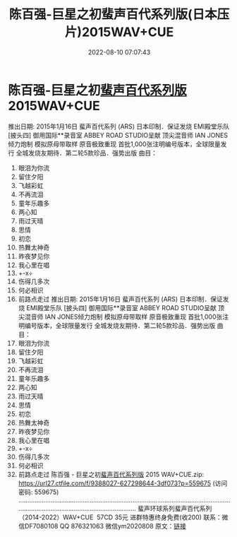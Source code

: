 ﻿---
title: 陈百强-巨星之初蜚声百代系列版(日本压片)2015WAV+CUE
date: 2022-08-10 07:07:43
categories: 新碟专辑、稀有等精品
tags: 华语中文
---
# 陈百强-巨星之初[蜚声百代系列版](日本压片)2015WAV+CUE

推出日期: 2015年1月16日
蜚声百代系列 (ARS) 日本印制．保证发烧
EMI殿堂乐队 [披头四] 御用国际**录音室 ABBEY ROAD STUDIO呈献
顶尖混音师 IAN JONES倾力炮制 模拟原母带取样 原音极致重现
首批1,000张注明编号版本，全球限量发行
全城发烧友期待．第二轮5款珍品．强势出版
曲目：
01. 眼泪为你流
02. 留住夕阳
03. 飞越彩虹
04. 不再流泪
05. 童年乐趣多
06. 两心知
07. 雨过天晴
08. 思情
09. 初恋
10. 热舞太神奇
11. 昨夜梦见你
12. 我心里在唱
13. +-x÷
14. 伤得几多次
15. 何必相识
16. 前路点走过
推出日期: 2015年1月16日
蜚声百代系列 (ARS) 日本印制．保证发烧
EMI殿堂乐队 [披头四] 御用国际**录音室 ABBEY ROAD STUDIO呈献
顶尖混音师 IAN JONES倾力炮制 模拟原母带取样 原音极致重现
首批1,000张注明编号版本，全球限量发行
全城发烧友期待．第二轮5款珍品．强势出版
曲目：
01. 眼泪为你流
02. 留住夕阳
03. 飞越彩虹
04. 不再流泪
05. 童年乐趣多
06. 两心知
07. 雨过天晴
08. 思情
09. 初恋
10. 热舞太神奇
11. 昨夜梦见你
12. 我心里在唱
13. +-x÷
14. 伤得几多次
15. 何必相识
16. 前路点走过
陈百强 - 巨星之初[蜚声百代系列版](日本压片) 2015 WAV+CUE.zip: https://url27.ctfile.com/f/9388027-627298644-3df073?p=559675
(访问密码: 559675)
.........................................................................................................................................................................................
蜚声环球系列蜚声百代系列（2014-2022）WAV+CUE  57CD
35元
进群特惠终身免费(收200)
联系：微信DF7080108 QQ 876321063
微信ym2020808
原文：[链接](https://blog.sina.com.cn/s/blog_1647c7e7601030ysj.html)